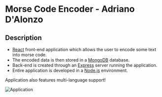 # Morse Code Encoder - Adriano D'Alonzo

## Description
- [React](https://react.dev/) front-end application which allows the user to encode some text into morse code.
- The encoded data is then stored in a [MongoDB](https://www.mongodb.com/) database.
- Back-end is created through an [Express](https://expressjs.com/) server running the application.
- Entire application is developed in a [Node.js](https://nodejs.org/) environment.

Application also features multi-language support!

![Application](https://github.com/adridalo/MorseCodeEncoder/assets/93151842/a220178a-9966-4ffe-aaed-02bc1c6bc99d)
